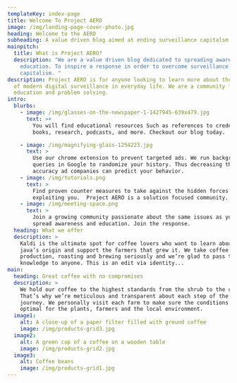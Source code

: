 ```yaml
---
templateKey: index-page
title: Welcome To Project AERO
image: /img/landing-page-cover-photo.jpg
heading: Welcome to the AERO
subheading: A value driven blog aimed at ending surveillance capitalsm
mainpitch:
  title: What is Project AERO?
  description: "We are a value driven blog dedicated to spreading awareness and
    education. To inspire a response in order to overcome surveillance
    capitalism. "
description: Project AERO is for anyone looking to learn more about the problems
  of modern digital surveillance in everyday life. We are a community focused on
  education and problem solving.
intro:
  blurbs:
    - image: /img/glasses-on-the-newspaper-1-1427945-639x479.jpg
      text: >+
        You will find educational resources Such as references to credentialed
        books, research, podcasts, and more. Checkout our blog today. 

    - image: /img/magnifying-glass-1254223.jpg
      text: >
        Use our chrome extension to prevent targeted ads. We run background
        queries in Google to randomize your history. Thus decreasing the
        accuracy ad companies can predict your behavior.
    - image: /img/tutorials.png
      text: >
        Find proven counter measures to take against the hidden forces
        exploiting you.  Project AERO is a solution focused community.
    - image: /img/meeting-space.png
      text: >
        Join a growing community passionate about the same issues as you. Help
        spread awareness and education. Join the response.
  heading: What we offer
  description: >
    Kaldi is the ultimate spot for coffee lovers who want to learn about their
    java’s origin and support the farmers that grew it. We take coffee
    production, roasting and brewing seriously and we’re glad to pass that
    knowledge to anyone. This is an edit via identity...
main:
  heading: Great coffee with no compromises
  description: >
    We hold our coffee to the highest standards from the shrub to the cup.
    That’s why we’re meticulous and transparent about each step of the coffee’s
    journey. We personally visit each farm to make sure the conditions are
    optimal for the plants, farmers and the local environment.
  image1:
    alt: A close-up of a paper filter filled with ground coffee
    image: /img/products-grid3.jpg
  image2:
    alt: A green cup of a coffee on a wooden table
    image: /img/products-grid2.jpg
  image3:
    alt: Coffee beans
    image: /img/products-grid1.jpg
---
```

